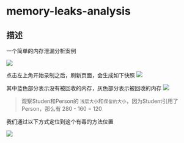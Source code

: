 # memory-leaks-analysis

## 描述

一个简单的内存泄漏分析案例
  
![](https://p.ipic.vip/k636h5.png)

点击左上角开始录制之后，刷新页面，会生成如下快照
![](https://p.ipic.vip/9ynzsb.png)

其中蓝色部分表示没有被回收的内存，灰色部分表示被回收的内存
![](https://p.ipic.vip/ed2nuc.png)

> 观察Studen和Person的 `浅层大小`和`保留的大小`，因为Student引用了Person，那么有 280 - 160 = 120

我们通过以下方式定位到这个有毒的方法位置

![](https://p.ipic.vip/b30j75.gif)
